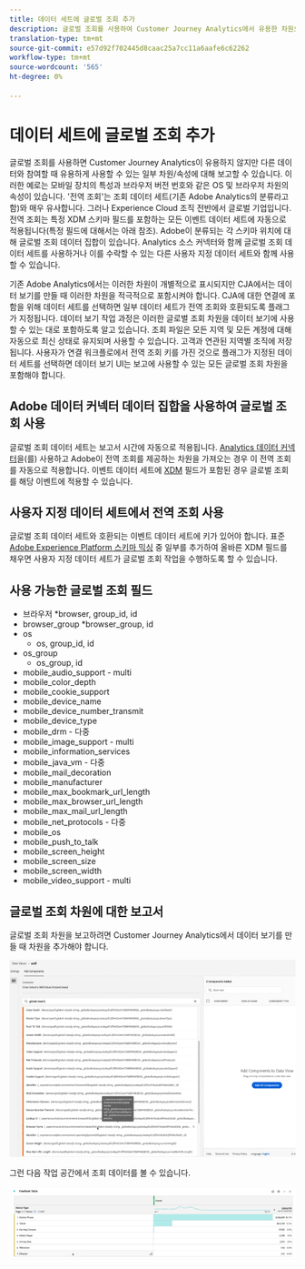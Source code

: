 ```yaml
---
title: 데이터 세트에 글로벌 조회 추가
description: 글로벌 조회를 사용하여 Customer Journey Analytics에서 유용한 차원으로 보고를 늘릴 수 있습니다.
translation-type: tm+mt
source-git-commit: e57d92f702445d8caac25a7cc11a6aafe6c62262
workflow-type: tm+mt
source-wordcount: '565'
ht-degree: 0%

---
```



# 데이터 세트에 글로벌 조회 추가

글로벌 조회를 사용하면 Customer Journey Analytics이 유용하지 않지만 다른 데이터와 참여할 때 유용하게 사용할 수 있는 일부 차원/속성에 대해 보고할 수 있습니다. 이러한 예로는 모바일 장치의 특성과 브라우저 버전 번호와 같은 OS 및 브라우저 차원의 속성이 있습니다. &#39;전역 조회&#39;는 조회 데이터 세트(기존 Adobe Analytics의 분류라고 함)와 매우 유사합니다. 그러나 Experience Cloud 조직 전반에서 글로벌 기업입니다. 전역 조회는 특정 XDM 스키마 필드를 포함하는 모든 이벤트 데이터 세트에 자동으로 적용됩니다(특정 필드에 대해서는 아래 참조).
Adobe이 분류되는 각 스키마 위치에 대해 글로벌 조회 데이터 집합이 있습니다. Analytics 소스 커넥터와 함께 글로벌 조회 데이터 세트를 사용하거나 이를 수락할 수 있는 다른 사용자 지정 데이터 세트와 함께 사용할 수 있습니다.

기존 Adobe Analytics에서는 이러한 차원이 개별적으로 표시되지만 CJA에서는 데이터 보기를 만들 때 이러한 차원을 적극적으로 포함시켜야 합니다. CJA에 대한 연결에 포함을 위해 데이터 세트를 선택하면 일부 데이터 세트가 전역 조회와 호환되도록 플래그가 지정됩니다. 데이터 보기 작업 과정은 이러한 글로벌 조회 차원을 데이터 보기에 사용할 수 있는 대로 포함하도록 알고 있습니다. 조회 파일은 모든 지역 및 모든 계정에 대해 자동으로 최신 상태로 유지되며 사용할 수 있습니다. 고객과 연관된 지역별 조직에 저장됩니다.
사용자가 연결 워크플로에서 전역 조회 키를 가진 것으로 플래그가 지정된 데이터 세트를 선택하면 데이터 보기 UI는 보고에 사용할 수 있는 모든 글로벌 조회 차원을 포함해야 합니다.

## Adobe 데이터 커넥터 데이터 집합을 사용하여 글로벌 조회 사용

글로벌 조회 데이터 세트는 보고서 시간에 자동으로 적용됩니다. [Analytics 데이터 커넥터](https://experienceleague.adobe.com/docs/experience-platform/sources/connectors/adobe-applications/analytics.html?lang=en#connectors)을(를) 사용하고 Adobe이 전역 조회를 제공하는 차원을 가져오는 경우 이 전역 조회를 자동으로 적용합니다. 이벤트 데이터 세트에 [XDM](https://experienceleague.adobe.com/docs/experience-platform/xdm/home.html?lang=en) 필드가 포함된 경우 글로벌 조회를 해당 이벤트에 적용할 수 있습니다.

## 사용자 지정 데이터 세트에서 전역 조회 사용

글로벌 조회 데이터 세트와 호환되는 이벤트 데이터 세트에 키가 있어야 합니다. 표준 [Adobe Experience Platform 스키마 믹싱](https://experienceleague.adobe.com/docs/experience-platform/xdm/mixins/event/environment-details.html?lang=en#mixins) 중 일부를 추가하여 올바른 XDM 필드를 채우면 사용자 지정 데이터 세트가 글로벌 조회 작업을 수행하도록 할 수 있습니다.

## 사용 가능한 글로벌 조회 필드

* 브라우저
*browser, group_id, id
* browser_group
*browser_group, id
* os
   * os, group_id, id
* os_group
   * os_group, id
* mobile_audio_support - multi
* mobile_color_depth
* mobile_cookie_support
* mobile_device_name
* mobile_device_number_transmit
* mobile_device_type
* mobile_drm - 다중
* mobile_image_support - multi
* mobile_information_services
* mobile_java_vm - 다중
* mobile_mail_decoration
* mobile_manufacturer
* mobile_max_bookmark_url_length
* mobile_max_browser_url_length
* mobile_max_mail_url_length
* mobile_net_protocols - 다중
* mobile_os
* mobile_push_to_talk
* mobile_screen_height
* mobile_screen_size
* mobile_screen_width
* mobile_video_support - multi

## 글로벌 조회 차원에 대한 보고서

글로벌 조회 차원을 보고하려면 Customer Journey Analytics에서 데이터 보기를 만들 때 차원을 추가해야 합니다.

![](assets/global-lookup.png)

그런 다음 작업 공간에서 조회 데이터를 볼 수 있습니다.

![](assets/gl-reporting.png)

